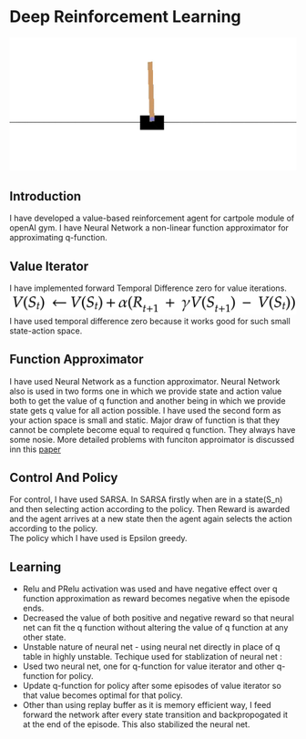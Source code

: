 # Deep Reinforcement Learning

![Image of Cartpole](Image/cartPole.gif)

## Introduction
I have developed a value-based reinforcement agent for cartpole module of openAI gym. I have Neural Network a non-linear function approximator for approximating q-function. 

## Value Iterator 
I have implemented forward Temporal Difference zero for value iterations. 
![Image of Value Iterator](Image/TD(0).png)
I have used temporal difference zero because it works good for such small state-action space.
 
## Function Approximator
I have used Neural Network as a function approximator. Neural Network also is used in two forms one in which we provide state and action value both to get the value of q function and another being in which we provide state gets q value for all action possible. I have used the second form as your action space is small and static.
Major draw of function is that they cannot be complete become equal to required q function. They always have some nosie. More detailed problems with funciton approimator is discussed inn this [paper](https://www.ri.cmu.edu/pub_files/pub1/thrun_sebastian_1993_1/thrun_sebastian_1993_1.pdf)

## Control And Policy
For control, I have used SARSA. In SARSA firstly when are in a state(S_n)  and then selecting action according to the policy. Then Reward is awarded and the agent arrives at a new state then the agent again selects the action according to the policy.  
The policy which I have used is Epsilon greedy. 

## Learning 
* Relu and PRelu activation was used and have negative effect over q function approximation as reward becomes negative when the episode ends.
* Decreased the value of both positive and negative reward so that neural net can fit the q function without altering the value of q function at any other state.
* Unstable nature of neural net - using neural net directly in place of q table in highly unstable. Techique used for stablization of neural net :
 * Used two neural net, one for q-function for value iterator and other q-function for policy.
 * Update q-function for policy after some episodes of value iterator so that value becomes optimal for that policy.
* Other than using replay buffer as it is memory efficient way, I feed forward the network after every state transition and backpropogated it at the end of the episode. This also stabilized the neural net.
